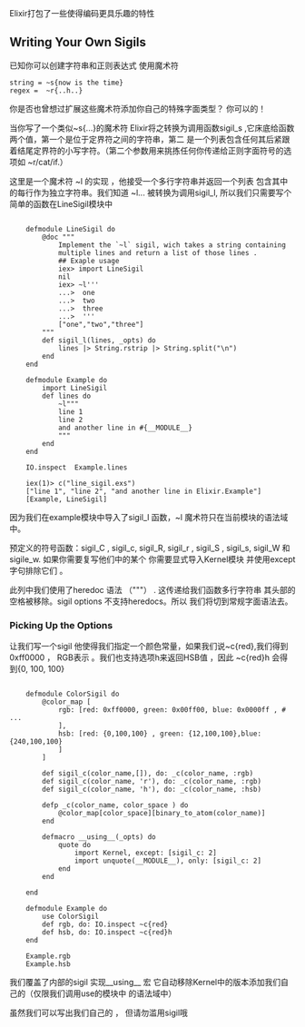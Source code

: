 Elixir打包了一些使得编码更具乐趣的特性

## Writing Your Own Sigils
已知你可以创建字符串和正则表达式 使用魔术符
>   
    string = ~s{now is the time}
    regex =  ~r{..h..}

你是否也曾想过扩展这些魔术符添加你自己的特殊字面类型？ 你可以的！

当你写了一个类似~s{...}的魔术符 Elixir将之转换为调用函数sigil_s ,它床底给函数两个值，第一个是位于定界符之间的字符串，第二
是一个列表包含任何其后紧跟着结尾定界符的小写字符。（第二个参数用来挑拣任何你传递给正则字面符号的选项如 ~r/cat/if.）

这里是一个魔术符 ~l 的实现 ，他接受一个多行字符串并返回一个列表 包含其中的每行作为独立字符串。我们知道 ~l...
被转换为调用sigil_l, 所以我们只需要写个简单的函数在LineSigil模块中
~~~
    
    defmodule LineSigil do
        @doc """
            Implement the `~l` sigil, wich takes a string containing
            multiple lines and return a list of those lines .
            ## Exaple usage
            iex> import LineSigil
            nil
            iex> ~l'''
            ...>  one
            ...>  two
            ...>  three
            ...>  '''
            ["one","two","three"]
        """
        def sigil_l(lines, _opts) do
            lines |> String.rstrip |> String.split("\n")
        end
    end
    
    defmodule Example do
        import LineSigil
        def lines do
            ~l"""
            line 1
            line 2
            and another line in #{__MODULE__}
            """
        end
    end
    
    IO.inspect  Example.lines
    
    iex(1)> c("line_sigil.exs")
    ["line 1", "line 2", "and another line in Elixir.Example"]
    [Example, LineSigil]

~~~
因为我们在example模块中导入了sigil_l 函数，~l 魔术符只在当前模块的语法域中。

预定义的符号函数：sigil_C , sigil_c, sigil_R, sigil_r , sigil_S , sigil_s, sigil_W 和sigile_w. 如果你需要复写他们中的某个
你需要显式导入Kernel模块 并使用except字句排除它们 。

此列中我们使用了heredoc 语法 （"""） . 这传递给我们函数多行字符串 其头部的空格被移除。sigil options 不支持heredocs。所以
我们将切到常规字面语法去。

### Picking Up the Options
让我们写一个sigil 他使得我们指定一个颜色常量，如果我们说~c{red},我们得到 0xff0000 ， RGB表示 。我们也支持选项h来返回HSB值
，因此 ~c{red}h 会得到{0, 100, 100}
~~~

    defmodule ColorSigil do
        @color_map [
            rgb: [red: 0xff0000, green: 0x00ff00, blue: 0x0000ff , # ...
            ],
            hsb: [red: {0,100,100} , green: {12,100,100},blue: {240,100,100}
            ]
        ]
    
        def sigil_c(color_name,[]), do: _c(color_name, :rgb)
        def sigil_c(color_name, 'r'), do: _c(color_name, :rgb)
        def sigil_c(color_name, 'h'), do: _c(color_name, :hsb)
    
        defp _c(color_name, color_space ) do
            @color_map[color_space][binary_to_atom(color_name)]
        end
    
        defmacro __using__(_opts) do
            quote do
                import Kernel, except: [sigil_c: 2]
                import unquote(__MODULE__), only: [sigil_c: 2]
            end
        end
    
    end
    
    defmodule Example do
        use ColorSigil
        def rgb, do: IO.inspect ~c{red}
        def hsb, do: IO.inspect ~c{red}h
    end
    
    Example.rgb
    Example.hsb
~~~

我们覆盖了内部的sigil 实现__using__ 宏 它自动移除Kernel中的版本添加我们自己的（仅限我们调用use的模块中  的语法域中）

虽然我们可以写出我们自己的 ， 但请勿滥用sigil哦

